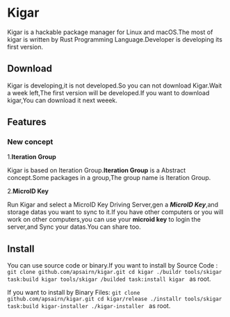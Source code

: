 # Kigar

Kigar is a hackable package manager for Linux and macOS.The most of kigar is written by Rust Programming Language.Developer is developing its first version.

## Download

Kigar is developing,it is not developed.So you can not download Kigar.Wait a week left,The first version will be developed.If you want to download kigar,You can download it next weeek.

## Features

### New concept

1.**Iteration Group**

Kigar is based on Iteration Group.**Iteration Group** is a Abstract concept.Some packages in a group,The group name is Iteration Group.

2.**MicroID Key**

Run Kigar and select a MicroID Key Driving Server,gen a ***MicroID Key***,and storage datas you want to sync to it.If you have other computers or you will work on other computers,you can use your **microid key** to login the server,and Sync your datas.You can share too.

## Install

You can use source code or binary.If you want to install by Source Code :
`git clone github.com/apsairn/kigar.git
 cd kigar
 ./buildr
 tools/skigar task:build kigar
 tools/skigar /builded task:install kigar
 ` as root.
 
 If you want to install by Binary Files:
 `git clone github.com/apsairn/kigar.git
  cd kigar/release
  ./installr
  tools/skigar task:build kigar-installer
  ./kigar-installer
  ` as root.

